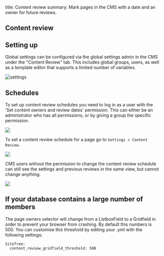 title: Content review
summary: Mark pages in the CMS with a date and an owner for future reviews.

## Content review

## Setting up
Global settings can be configured via the global settings admin in the CMS under the "Content Review" tab.
This includes global groups, users, as well as a template editor that supports a limited number of variables.

![settings](_images/content-review-siteconfig-settings.png)

## Schedules
To set up content review schedules you need to log in as a user with the 'Set content owners and review dates' permission. This can either
be an administrator who has all permissions, or by giving a group the specific permission.

![](_images/content-review-permission.png)

To set a content review schedule for a page go to `Settings > Content Review`.

![](_images/content-review-settings.png)

CMS users without the permission to change the content review schedule can still see the settings
and previous reviews in the same view, but cannot change anything.

![](_images/content-review-settings-ro.png)

## If your database contains a large number of members

The page owners selector will change from a ListboxField to a Gridfield in order 
to prevent your browser from crashing. By default this numbers is 500. You can
customise this threshold by editing your .yml with the following settings:

```
SiteTree:
  content_review_gridfield_threshold: 500
```